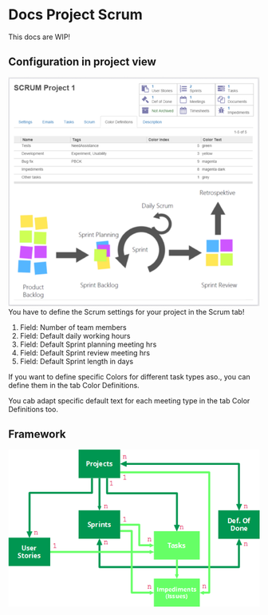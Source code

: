 
Docs Project Scrum
==================

This docs are WIP! 

Configuration in project view
-----------------------------
![Project view](/docs/img/odoo-project_scrum_color-def.png)
You have to define the Scrum settings for your project in the Scrum tab!

1. Field: Number of team members
2. Field: Default daily working hours
1. Field: Default Sprint planning meeting hrs
1. Field: Default Sprint review meeting hrs
1. Field: Default Sprint length in days


If you want to define specific Colors for different task types aso., you can define them in the tab Color Definitions.

You cab adapt specific default text for each meeting type in the tab Color Definitions too.


Framework
------------

![framework](/docs/img/scrum_framework_tables_1.png)




